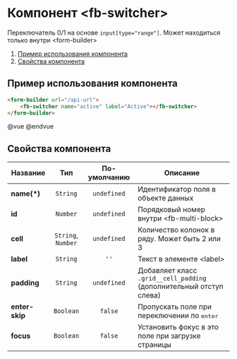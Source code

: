 # Компонент &lt;fb-switcher&gt;

Переключатель 0/1 на основе `input[type="range"]`. Может находиться только внутри &lt;form-builder&gt;

1. [Пример использования компонента](#fbsw-example)
2. [Свойства компонента](#fbsw-options)


## <a name="fbsw-example"></a> Пример использования компонента

```html
<form-builder url="/api-url">
    <fb-switcher name="active" label="Active"></fb-switcher>
</form-builder>
```
@vue
<form-builder url="/api-url">
    <fb-switcher name="active" label="Active"></fb-switcher>
</form-builder>
@endvue


## <a name="fbsw-options"></a> Свойства компонента

| Название            | Тип                | По-умолчанию        | Описание                                          |
|---------------------|:------------------:|:-------------------:|---------------------------------------------------|
| **name(*)**         | `String`           | `undefined`         | Идентификатор поля в объекте данных               |
| **id**              | `Number`           | `undefined`         | Порядковый номер внутри &lt;fb-multi-block&gt;    |
| **cell**            | `String`, `Number` | `undefined`         | Количество колонок в ряду. Может быть 2 или 3     |
| **label**           | `String`           | `''`                | Текст в элементе &lt;label&gt;                    |
| **padding**         | `String`           | `undefined`         | Добавляет класс `.grid__cell_padding` (дополнительный отступ слева) |
| **enter-skip**      | `Boolean`          | `false`             | Пропускать поле при переключении по <kbd>enter</kbd> |
| **focus**           | `Boolean`          | `false`             | Установить фокус в это поле при загрузке страницы |
